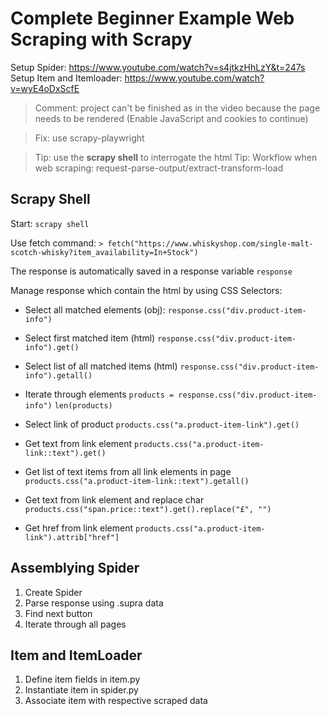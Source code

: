 # Complete Beginner Example Web Scraping with Scrapy
Setup Spider: https://www.youtube.com/watch?v=s4jtkzHhLzY&t=247s
Setup Item and Itemloader: https://www.youtube.com/watch?v=wyE4oDxScfE

> Comment: project can't be finished as in the video because the page needs to be rendered (Enable JavaScript and cookies to continue)

>Fix: use scrapy-playwright

> Tip: use the **scrapy shell** to interrogate the html 
> Tip: Workflow when web scraping: request-parse-output/extract-transform-load

## Scrapy Shell
Start:
`scrapy shell`

Use fetch command:
`> fetch("https://www.whiskyshop.com/single-malt-scotch-whisky?item_availability=In+Stock")`

The response is automatically saved in a response variable 
`response`

Manage response which contain the html by using CSS Selectors:
- Select all matched elements (obj):
`response.css("div.product-item-info")`

- Select first matched item (html) 
`response.css("div.product-item-info").get()` 

- Select list of all matched items (html)
`response.css("div.product-item-info").getall()` 

- Iterate through elements
`products = response.css("div.product-item-info")`
`len(products)`

- Select link of product
`products.css("a.product-item-link").get()`

- Get text from link element
`products.css("a.product-item-link::text").get()`

- Get list of text items from all link elements in page
`products.css("a.product-item-link::text").getall()`

- Get text from link element and replace char
`products.css("span.price::text").get().replace("£", "")`

- Get href from link element
`products.css("a.product-item-link").attrib["href"]`


## Assemblying Spider
1. Create Spider
2. Parse response using .supra data
3. Find next button
4. Iterate through all pages


## Item and ItemLoader
1. Define item fields in item.py 
2. Instantiate item in spider.py
3. Associate item with respective scraped data

